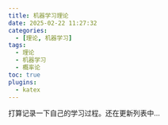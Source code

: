 ```yaml
---
title: 机器学习理论
date: 2025-02-22 11:27:32
categories:
  - [理论, 机器学习]
tags:
  - 理论
  - 机器学习
  - 概率论
toc: true
plugins:
  - katex
---
```


打算记录一下自己的学习过程。还在更新列表中...
